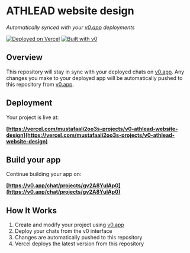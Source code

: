 # ATHLEAD website design

*Automatically synced with your [v0.app](https://v0.app) deployments*

[![Deployed on Vercel](https://img.shields.io/badge/Deployed%20on-Vercel-black?style=for-the-badge&logo=vercel)](https://vercel.com/mustafaali2oo3s-projects/v0-athlead-website-design)
[![Built with v0](https://img.shields.io/badge/Built%20with-v0.app-black?style=for-the-badge)](https://v0.app/chat/projects/gv2A8YulAp0)

## Overview

This repository will stay in sync with your deployed chats on [v0.app](https://v0.app).
Any changes you make to your deployed app will be automatically pushed to this repository from [v0.app](https://v0.app).

## Deployment

Your project is live at:

**[https://vercel.com/mustafaali2oo3s-projects/v0-athlead-website-design](https://vercel.com/mustafaali2oo3s-projects/v0-athlead-website-design)**

## Build your app

Continue building your app on:

**[https://v0.app/chat/projects/gv2A8YulAp0](https://v0.app/chat/projects/gv2A8YulAp0)**

## How It Works

1. Create and modify your project using [v0.app](https://v0.app)
2. Deploy your chats from the v0 interface
3. Changes are automatically pushed to this repository
4. Vercel deploys the latest version from this repository